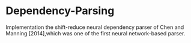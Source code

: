 # Dependency-Parsing
Implementation the shift-reduce neural dependency parser of Chen and Manning [2014],which was one of the first neural network-based parser.
